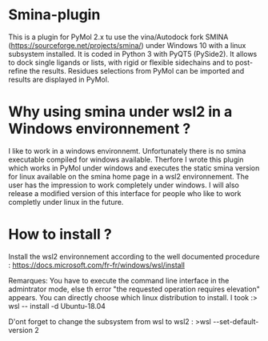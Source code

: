 # Smina-plugin
This is a plugin for PyMol 2.x tu use the vina/Autodock fork SMINA (https://sourceforge.net/projects/smina/) under Windows 10 with a linux subsystem installed. It is coded in Python 3 with PyQT5 (PySide2). It allows to dock single ligands or lists, with rigid or flexible sidechains and to post-refine the results. Residues selections from PyMol can be  imported and results are displayed in PyMol.   
# Why using smina under wsl2 in a Windows environnement ?
I like to work in a windows environnemt. Unfortunately there is no smina executable compiled for windows available. Therfore I wrote this plugin which works in PyMol under windows and executes the static smina version for linux available on the smina home page in a wsl2 environnement. The user has the impression to work completely under windows. I will also release a modified version of this interface for people who like to work completly under linux in the future. 
# How to install ?
Install the wsl2 environnement according to the well documented procedure : https://docs.microsoft.com/fr-fr/windows/wsl/install

Remarques:
You have to execute the command line interface in the admintrator mode, else th error "the requested operation requires elevation" appears.
You can directly choose which linux distribution to install. I took :> wsl -- install -d Ubuntu-18.04

D'ont forget to change the subsystem from wsl to wsl2 : >wsl --set-default-version 2
